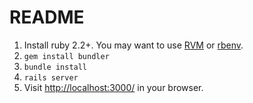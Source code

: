 # README

1. Install ruby 2.2+. You may want to use [RVM](https://rvm.io/) or [rbenv](https://github.com/sstephenson/rbenv).
2. `gem install bundler`
3. `bundle install`
4. `rails server`
5. Visit [http://localhost:3000/](http://localhost:3000/) in your browser.
